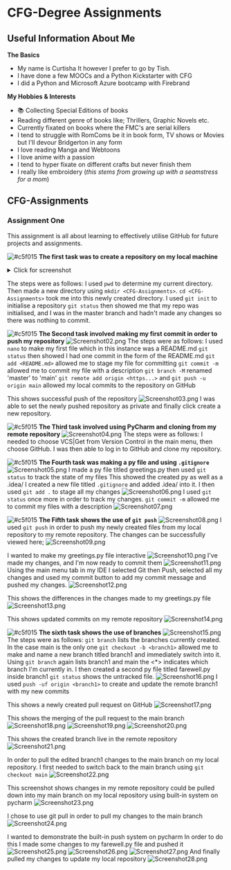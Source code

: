 # CFG-Degree Assignments

## Useful Information About Me

**The Basics**

- My name is Curtisha It however I prefer to go by Tish.
- I have done a few MOOCs and a Python Kickstarter with CFG
- I did a Python and Microsoft Azure bootcamp with Firebrand

**My Hobbies & Interests**
- :books: Collecting Special Editions of books
- Reading different genre of books like; Thrillers, Graphic Novels etc. 
- Currently fixated on books where the FMC's are serial killers
- I tend to struggle with RomComs be it in book form, TV shows or Movies but I'll devour Bridgerton in any form
- I love reading Manga and Webtoons
- I love anime with a passion
- I tend to hyper fixate on different crafts but never finish them
- I really like embroidery (*this stems from growing up with a seamstress for a mom*)


## CFG-Assignments
### Assignment One
This assignment is all about learning to effectively utilise GitHub for future 
projects and assignments.

![#c5f015](https://placehold.co/15x15/c5f015/c5f015.png) **The first task was to create a repository on my local machine**
<details><summary>Click for screenshot</summary>

![Screenshot01.png](Assignment1Screenshots%2FScreenshot01.png)

</details>

The steps were as follows:
I used `pwd` to determine my current directory.
Then made a new directory using `mkdir <CFG-Assignments>`.
`cd <CFG-Assignments>` took me into this newly created directory.
I used `git init` to initialise a repository
`git status` then showed me that my repo was initialised, and I was in the master branch
and hadn't made any changes so there was nothing to commit.


![#c5f015](https://placehold.co/15x15/c5f015/c5f015.png) **The Second task involved making my first commit in order to push my repository**
![Screenshot02.png](Assignment1Screenshots%2FScreenshot02.png)
The steps were as follows:
I used `nano` to make my first file which in this instance was a README.md
`git status` then showed I had one commit in the form of the README.md
`git add <README.md>` allowed me to stage my file for committing 
`git commit -m` allowed me to commit my file with a description 
`git branch -M` renamed 'master' to 'main'
`git remote add origin <https...>` and `git push -u origin main` allowed my local commits to the repository on GitHub

This shows successful push of the repository
![Screenshot03.png](Assignment1Screenshots%2FScreenshot03.png)
I was able to set the newly pushed repository as private and finally click create a new repository.

![#c5f015](https://placehold.co/15x15/c5f015/c5f015.png) **The Third task involved using PyCharm and cloning from my remote repository**
![Screenshot04.png](Assignment1Screenshots%2FScreenshot04.png)
The steps were as follows:
I needed to choose VCS|Get from Version Control in the main menu, then choose GitHub.
I was then able to log in to GitHub and clone my repository.

![#c5f015](https://placehold.co/15x15/c5f015/c5f015.png) **The Fourth task was making a py file and using `.gitignore`**
![Screenshot05.png](Assignment1Screenshots%2FScreenshot05.png)
I made a py file titled greetings.py then used `git status` to track the state of my files
This showed the created py as well as a .idea/
I created a new file titled `.gitignore` and added .idea/ into it.
I then used `git add .` to stage all my changes 
![Screenshot06.png](Assignment1Screenshots%2FScreenshot06.png)
I used `git status` once more in order to track my changes.
`git commit -m` allowed me to commit my files with a description
![Screenshot07.png](Assignment1Screenshots%2FScreenshot07.png)

![#c5f015](https://placehold.co/15x15/c5f015/c5f015.png) **The Fifth task shows the use of `git push`**
![Screenshot08.png](Assignment1Screenshots%2FScreenshot08.png)
I used `git push` in order to push my newly created files from my local repository to my remote repository.
The changes can be successfully viewed here;
![Screenshot09.png](Assignment1Screenshots%2FScreenshot09.png)

I wanted to make my greetings.py file interactive
![Screenshot10.png](Assignment1Screenshots%2FScreenshot10.png)
I've made my changes, and I'm now ready to commit them
![Screenshot11.png](Assignment1Screenshots%2FScreenshot11.png)
Using the main menu tab in my IDE I selected Git then Push, selected all my changes and used my commit button to add my commit message and pushed my changes.
![Screenshot12.png](Assignment1Screenshots%2FScreenshot12.png)

This shows the differences in the changes made to my greetings.py file
![Screenshot13.png](Assignment1Screenshots%2FScreenshot13.png)

This shows updated commits on my remote repository
![Screenshot14.png](Assignment1Screenshots%2FScreenshot14.png)

![#c5f015](https://placehold.co/15x15/c5f015/c5f015.png) **The sixth task shows the use of branches**
![Screenshot15.png](Assignment1Screenshots%2FScreenshot15.png)
The steps were as follows:
`git branch` lists the branches currently created. In the case main is the only one
`git checkout -b <branch1>` allowed me to make and name a new branch titled branch1 and immediately switch into it.
Using `git branch` again lists branch1 and main the <*> indicates which branch I'm currently in.
I then created a second py file titled farewell.py inside branch1
`git status` shows the untracked file.
![Screenshot16.png](Assignment1Screenshots%2FScreenshot16.png)
I used `push -uf origin <branch1>` to create and update the remote branch1 with my new commits

This shows a newly created pull request on GitHub
![Screenshot17.png](Assignment1Screenshots%2FScreenshot17.png)

This shows the merging of the pull request to the main branch
![Screenshot18.png](Assignment1Screenshots%2FScreenshot18.png)
![Screenshot19.png](Assignment1Screenshots%2FScreenshot19.png)
![Screenshot20.png](Assignment1Screenshots%2FScreenshot20.png)

This shows the created branch live in the remote repository
![Screenshot21.png](Assignment1Screenshots%2FScreenshot21.png)

In order to pull the edited branch1 changes to the main branch on my local repository.
I first needed to switch back to the main branch using `git checkout main`
![Screenshot22.png](Assignment1Screenshots%2FScreenshot22.png)

This screenshot shows changes in my remote repository could be pulled down into my main branch on my local repository
using built-in system on pycharm 
![Screenshot23.png](Assignment1Screenshots%2FScreenshot23.png)

I chose to use git pull in order to pull my changes to the main branch
![Screenshot24.png](Assignment1Screenshots%2FScreenshot24.png)

I wanted to demonstrate the built-in push system on pycharm
In order to do this I made some changes to my farewell.py file and pushed it
![Screenshot25.png](Assignment1Screenshots%2FScreenshot25.png)
![Screenshot26.png](Assignment1Screenshots%2FScreenshot26.png)
![Screenshot27.png](Assignment1Screenshots%2FScreenshot27.png)
And finally pulled my changes to update my local repository
![Screenshot28.png](Assignment1Screenshots%2FScreenshot28.png)






